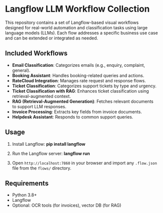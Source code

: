 # Langflow LLM Workflow Collection

This repository contains a set of Langflow-based visual workflows designed for real-world automation and classification tasks using large language models (LLMs). Each flow addresses a specific business use case and can be extended or integrated as needed.

## Included Workflows

- **Email Classification**: Categorizes emails (e.g., enquiry, complaint, general).
- **Booking Assistant**: Handles booking-related queries and actions.
- **RateCloud Integration**: Manages rate request and response flows.
- **Ticket Classification**: Categorizes support tickets by type and urgency.
- **Ticket Classification with RAG**: Enhances ticket classification using retrieval-augmented context.
- **RAG (Retrieval-Augmented Generation)**: Fetches relevant documents to support LLM responses.
- **Invoice Processing**: Extracts key fields from invoice documents.
- **Helpdesk Assistant**: Responds to common support queries.

## Usage

1. Install Langflow:
**pip install langflow**

2. Run the Langflow server:
**langflow run**

3. Open `http://localhost:7860` in your browser and import any `.flow.json` file from the `flows/` directory.

 ## Requirements

- Python 3.8+
- Langflow
- Optional: OCR tools (for invoices), vector DB (for RAG)
